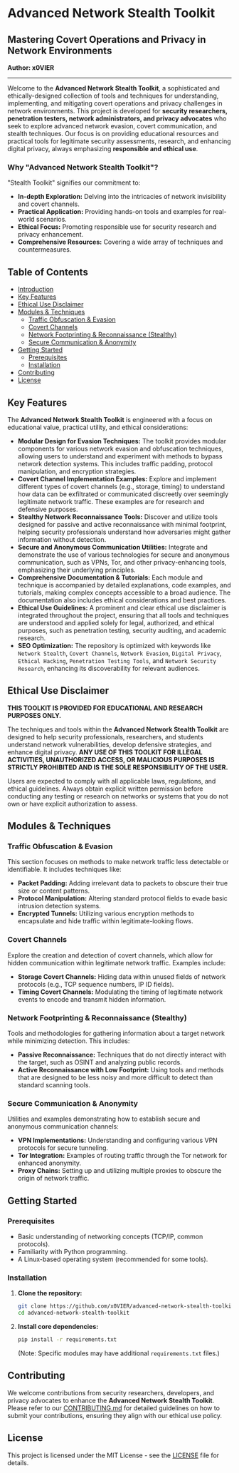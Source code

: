 # Advanced Network Stealth Toolkit

## Mastering Covert Operations and Privacy in Network Environments

**Author: x0VIER**

---

Welcome to the **Advanced Network Stealth Toolkit**, a sophisticated and ethically-designed collection of tools and techniques for understanding, implementing, and mitigating covert operations and privacy challenges in network environments. This project is developed for **security researchers, penetration testers, network administrators, and privacy advocates** who seek to explore advanced network evasion, covert communication, and stealth techniques. Our focus is on providing educational resources and practical tools for legitimate security assessments, research, and enhancing digital privacy, always emphasizing **responsible and ethical use**.

### Why "Advanced Network Stealth Toolkit"?

"Stealth Toolkit" signifies our commitment to:

*   **In-depth Exploration:** Delving into the intricacies of network invisibility and covert channels.
*   **Practical Application:** Providing hands-on tools and examples for real-world scenarios.
*   **Ethical Focus:** Promoting responsible use for security research and privacy enhancement.
*   **Comprehensive Resources:** Covering a wide array of techniques and countermeasures.

## Table of Contents

*   [Introduction](#introduction)
*   [Key Features](#key-features)
*   [Ethical Use Disclaimer](#ethical-use-disclaimer)
*   [Modules & Techniques](#modules--techniques)
    *   [Traffic Obfuscation & Evasion](#traffic-obfuscation--evasion)
    *   [Covert Channels](#covert-channels)
    *   [Network Footprinting & Reconnaissance (Stealthy)](#network-footprinting--reconnaissance-stealthy)
    *   [Secure Communication & Anonymity](#secure-communication--anonymity)
*   [Getting Started](#getting-started)
    *   [Prerequisites](#prerequisites)
    *   [Installation](#installation)
*   [Contributing](#contributing)
*   [License](#license)

## Key Features

The **Advanced Network Stealth Toolkit** is engineered with a focus on educational value, practical utility, and ethical considerations:

*   **Modular Design for Evasion Techniques:** The toolkit provides modular components for various network evasion and obfuscation techniques, allowing users to understand and experiment with methods to bypass network detection systems. This includes traffic padding, protocol manipulation, and encryption strategies.
*   **Covert Channel Implementation Examples:** Explore and implement different types of covert channels (e.g., storage, timing) to understand how data can be exfiltrated or communicated discreetly over seemingly legitimate network traffic. These examples are for research and defensive purposes.
*   **Stealthy Network Reconnaissance Tools:** Discover and utilize tools designed for passive and active reconnaissance with minimal footprint, helping security professionals understand how adversaries might gather information without detection.
*   **Secure and Anonymous Communication Utilities:** Integrate and demonstrate the use of various technologies for secure and anonymous communication, such as VPNs, Tor, and other privacy-enhancing tools, emphasizing their underlying principles.
*   **Comprehensive Documentation & Tutorials:** Each module and technique is accompanied by detailed explanations, code examples, and tutorials, making complex concepts accessible to a broad audience. The documentation also includes ethical considerations and best practices.
*   **Ethical Use Guidelines:** A prominent and clear ethical use disclaimer is integrated throughout the project, ensuring that all tools and techniques are understood and applied solely for legal, authorized, and ethical purposes, such as penetration testing, security auditing, and academic research.
*   **SEO Optimization:** The repository is optimized with keywords like `Network Stealth`, `Covert Channels`, `Network Evasion`, `Digital Privacy`, `Ethical Hacking`, `Penetration Testing Tools`, and `Network Security Research`, enhancing its discoverability for relevant audiences.

## Ethical Use Disclaimer

**THIS TOOLKIT IS PROVIDED FOR EDUCATIONAL AND RESEARCH PURPOSES ONLY.**

The techniques and tools within the **Advanced Network Stealth Toolkit** are designed to help security professionals, researchers, and students understand network vulnerabilities, develop defensive strategies, and enhance digital privacy. **ANY USE OF THIS TOOLKIT FOR ILLEGAL ACTIVITIES, UNAUTHORIZED ACCESS, OR MALICIOUS PURPOSES IS STRICTLY PROHIBITED AND IS THE SOLE RESPONSIBILITY OF THE USER.**

Users are expected to comply with all applicable laws, regulations, and ethical guidelines. Always obtain explicit written permission before conducting any testing or research on networks or systems that you do not own or have explicit authorization to assess.

## Modules & Techniques

### Traffic Obfuscation & Evasion

This section focuses on methods to make network traffic less detectable or identifiable. It includes techniques like:

*   **Packet Padding:** Adding irrelevant data to packets to obscure their true size or content patterns.
*   **Protocol Manipulation:** Altering standard protocol fields to evade basic intrusion detection systems.
*   **Encrypted Tunnels:** Utilizing various encryption methods to encapsulate and hide traffic within legitimate-looking flows.

### Covert Channels

Explore the creation and detection of covert channels, which allow for hidden communication within legitimate network traffic. Examples include:

*   **Storage Covert Channels:** Hiding data within unused fields of network protocols (e.g., TCP sequence numbers, IP ID fields).
*   **Timing Covert Channels:** Modulating the timing of legitimate network events to encode and transmit hidden information.

### Network Footprinting & Reconnaissance (Stealthy)

Tools and methodologies for gathering information about a target network while minimizing detection. This includes:

*   **Passive Reconnaissance:** Techniques that do not directly interact with the target, such as OSINT and analyzing public records.
*   **Active Reconnaissance with Low Footprint:** Using tools and methods that are designed to be less noisy and more difficult to detect than standard scanning tools.

### Secure Communication & Anonymity

Utilities and examples demonstrating how to establish secure and anonymous communication channels:

*   **VPN Implementations:** Understanding and configuring various VPN protocols for secure tunneling.
*   **Tor Integration:** Examples of routing traffic through the Tor network for enhanced anonymity.
*   **Proxy Chains:** Setting up and utilizing multiple proxies to obscure the origin of network traffic.

## Getting Started

### Prerequisites

*   Basic understanding of networking concepts (TCP/IP, common protocols).
*   Familiarity with Python programming.
*   A Linux-based operating system (recommended for some tools).

### Installation

1.  **Clone the repository:**
    ```bash
    git clone https://github.com/x0VIER/advanced-network-stealth-toolkit.git
    cd advanced-network-stealth-toolkit
    ```
2.  **Install core dependencies:**
    ```bash
    pip install -r requirements.txt
    ```
    (Note: Specific modules may have additional `requirements.txt` files.)

## Contributing

We welcome contributions from security researchers, developers, and privacy advocates to enhance the **Advanced Network Stealth Toolkit**. Please refer to our [CONTRIBUTING.md](CONTRIBUTING.md) for detailed guidelines on how to submit your contributions, ensuring they align with our ethical use policy.

## License

This project is licensed under the MIT License - see the [LICENSE](LICENSE) file for details.

